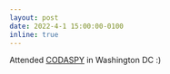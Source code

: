 ```yaml
---
layout: post
date: 2022-4-1 15:00:00-0100
inline: true
---
```


Attended [CODASPY](http://www.codaspy.org/2022/program.html) in Washington DC :) 